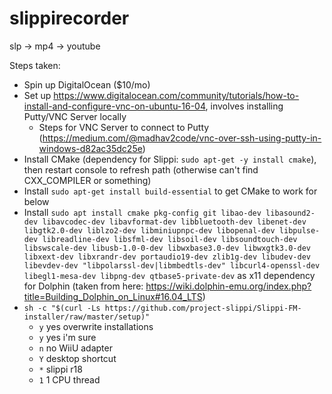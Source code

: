 # slippirecorder
slp -> mp4 -> youtube

Steps taken:
* Spin up DigitalOcean ($10/mo)
* Set up https://www.digitalocean.com/community/tutorials/how-to-install-and-configure-vnc-on-ubuntu-16-04, involves installing Putty/VNC Server locally
  * Steps for VNC Server to connect to Putty (https://medium.com/@madhav2code/vnc-over-ssh-using-putty-in-windows-d82ac35dc25e)
* Install CMake (dependency for Slippi: `sudo apt-get -y install cmake`), then restart console to refresh path (otherwise can't find CXX_COMPILER or something)
* Install `sudo apt-get install build-essential` to get CMake to work for below
* Install `sudo apt install cmake pkg-config git libao-dev libasound2-dev libavcodec-dev libavformat-dev libbluetooth-dev libenet-dev libgtk2.0-dev liblzo2-dev libminiupnpc-dev libopenal-dev libpulse-dev libreadline-dev libsfml-dev libsoil-dev libsoundtouch-dev libswscale-dev libusb-1.0-0-dev libwxbase3.0-dev libwxgtk3.0-dev libxext-dev libxrandr-dev portaudio19-dev zlib1g-dev libudev-dev libevdev-dev "libpolarssl-dev|libmbedtls-dev" libcurl4-openssl-dev libegl1-mesa-dev libpng-dev qtbase5-private-dev` as x11 dependency for Dolphin (taken from here: https://wiki.dolphin-emu.org/index.php?title=Building_Dolphin_on_Linux#16.04_LTS)
* `sh -c "$(curl -Ls https://github.com/project-slippi/Slippi-FM-installer/raw/master/setup)"` 
  * `y` yes overwrite installations
  * `y` yes i'm sure
  * `n` no WiiU adapter
  * `Y` desktop shortcut
  * `*` slippi r18
  * `1` 1 CPU thread

